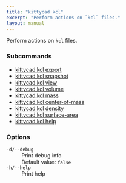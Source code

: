 ```yaml
---
title: "kittycad kcl"
excerpt: "Perform actions on `kcl` files."
layout: manual
---
```


Perform actions on `kcl` files.

### Subcommands

* [kittycad kcl export](./kittycad_kcl_export)
* [kittycad kcl snapshot](./kittycad_kcl_snapshot)
* [kittycad kcl view](./kittycad_kcl_view)
* [kittycad kcl volume](./kittycad_kcl_volume)
* [kittycad kcl mass](./kittycad_kcl_mass)
* [kittycad kcl center-of-mass](./kittycad_kcl_center-of-mass)
* [kittycad kcl density](./kittycad_kcl_density)
* [kittycad kcl surface-area](./kittycad_kcl_surface-area)
* [kittycad kcl help](./kittycad_kcl_help)

### Options

<dl class="flags">
   <dt><code>-d/--debug</code></dt>
   <dd>Print debug info<br/>Default value: <code>false</code></dd>

   <dt><code>-h/--help</code></dt>
   <dd>Print help</dd>
</dl>

